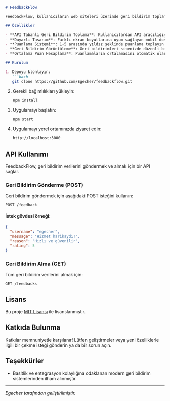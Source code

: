 ```markdown
# FeedbackFlow

FeedbackFlow, kullanıcıların web siteleri üzerinde geri bildirim toplamasını ve görüntülemesini sağlayan basit ve şık bir web tabanlı geri bildirim sistemidir. Kullanıcı dostu arayüzü ve API tabanlı yapısıyla, web geliştiricilerin kullanıcı geri bildirimlerini ve puanlamalarını kolayca toplaması için mükemmeldir.

## Özellikler

- **API Tabanlı Geri Bildirim Toplama**: Kullanıcılardan API aracılığıyla geri bildirim toplayın.
- **Duyarlı Tasarım**: Farklı ekran boyutlarına uyum sağlayan mobil dostu tasarım.
- **Puanlama Sistemi**: 1-5 arasında yıldız şeklinde puanlama toplayın ve görsel olarak görüntüleyin.
- **Geri Bildirim Görüntüleme**: Geri bildirimleri sitenizde düzenli bir tablo halinde görüntüleyin.
- **Ortalama Puan Hesaplama**: Puanlamaların ortalamasını otomatik olarak hesaplar ve görüntüler.

## Kurulum

1. Depoyu klonlayın:
   ```bash
   git clone https://github.com/Egecher/feedbackflow.git
   ```
   
2. Gerekli bağımlılıkları yükleyin:
   ```bash
   npm install
   ```

3. Uygulamayı başlatın:
   ```bash
   npm start
   ```

4. Uygulamayı yerel ortamınızda ziyaret edin:
   ```bash
   http://localhost:3000
   ```

## API Kullanımı

FeedbackFlow, geri bildirim verilerini göndermek ve almak için bir API sağlar.

### Geri Bildirim Gönderme (POST)

Geri bildirim göndermek için aşağıdaki POST isteğini kullanın:

```
POST /feedback
```

#### İstek gövdesi örneği:
```json
{
  "username": "egecher",
  "message": "Hizmet harikaydı!",
  "reason": "Hızlı ve güvenilir",
  "rating": 5
}
```

### Geri Bildirim Alma (GET)

Tüm geri bildirim verilerini almak için:
```
GET /feedbacks
```

## Lisans

Bu proje [MIT Lisansı](LICENSE) ile lisanslanmıştır.

## Katkıda Bulunma

Katkılar memnuniyetle karşılanır! Lütfen geliştirmeler veya yeni özelliklerle ilgili bir çekme isteği gönderin ya da bir sorun açın.

## Teşekkürler

- Basitlik ve entegrasyon kolaylığına odaklanan modern geri bildirim sistemlerinden ilham alınmıştır.

---

*Egecher tarafından geliştirilmiştir.*